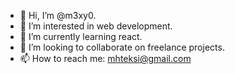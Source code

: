 - 👋 Hi, I’m @m3xy0.
- 👀 I’m interested in web development.
- 🌱 I’m currently learning react.
- 💞️ I’m looking to collaborate on freelance projects.
- 📫 How to reach me: mhteksi@gmail.com


<!---
m3xy0/m3xy0 is a ✨ special ✨ repository because its `README.md` (this file) appears on your GitHub profile.
You can click the Preview link to take a look at your changes.
--->
